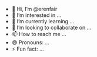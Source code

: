 - 👋 Hi, I’m @erenfair
- 👀 I’m interested in ...
- 🌱 I’m currently learning ...
- 💞️ I’m looking to collaborate on ...
- 📫 How to reach me ...
- 😄 Pronouns: ...
- ⚡ Fun fact: ...

<!---
erenfair/erenfair is a ✨ special ✨ repository because its `README.md` (this file) appears on your GitHub profile.
You can click the Preview link to take a look at your changes.
--->

